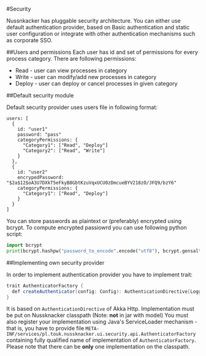 #Security

Nussnkacker has pluggable security architecture. You can either use default authentication provider, based
on Basic authentication and static user configuration or integrate with other authentication mechanisms such as corporate SSO.

##Users and permissions
Each user has id and set of permissions for every process category. There are following permissions:
* Read - user can view processes in category
* Write - user can modify/add new processes in category
* Deploy - user can deploy or cancel processes in given category

##Default security module

Default security provider uses users file in following format:
```
users: [
  {
    id: "user1"
    password: "pass"
    categoryPermissions: {
      "Category1": ["Read", "Deploy"]
      "Category2": ["Read", "Write"]
    }
  },
  {
    id: "user2"
    encrypedPassword: "$2a$12$oA3U7DXkT5eFkyB8GbtKzuVqxUCU0zDmcueBYV218zO/JFQ9/bzY6"
    categoryPermissions: {
      "Category1": ["Read", "Deploy"]
    }
  }
]

```
You can store passwords as plaintext or (preferably) encrypted using bcrypt. To compute encrypted passiowrd you can use following python script:
```python
import bcrypt
print(bcrypt.hashpw("password_to_encode".encode("utf8"), bcrypt.gensalt(rounds = 12, prefix = "2a")))

```

##Implementing own security provider

In order to implement authentication provider you have to implement trait: 
```java
trait AuthenticatorFactory {
  def createAuthenticator(config: Config): AuthenticationDirective[LoggedUser]
}
```

It is based on `AuthenticationDirective` of Akka Http. Implementation must be put on Nussknacker classpath (Note: **not** in jar with model)
You must also register your implementation using Java's ServiceLoader mechanism - that is, you have to provide
file `META-INF/services/pl.touk.nussknacker.ui.security.api.AuthenticatorFactory` containing fully qualified name of implementation of `AuthenticatorFactory`.
Please note that there can be **only** one implementation on the classpath. 
